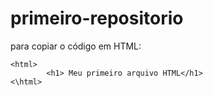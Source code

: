 # primeiro-repositorio

para copiar o código em HTML:
```
<html>
        <h1> Meu primeiro arquivo HTML</h1>
<\html>
```
